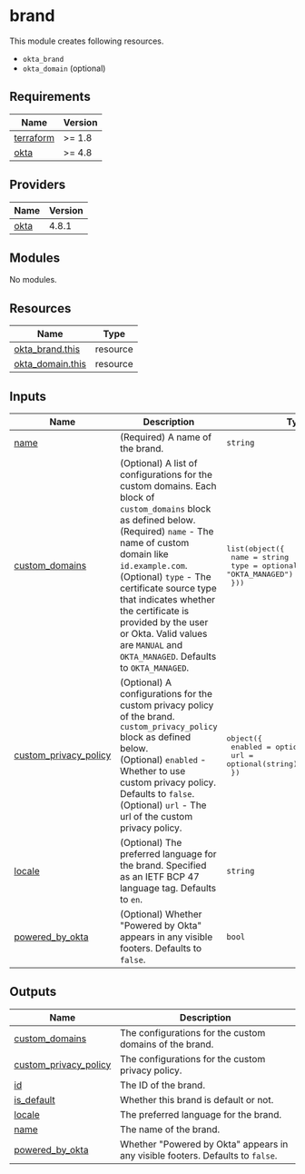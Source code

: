 # brand

This module creates following resources.

- `okta_brand`
- `okta_domain` (optional)

<!-- BEGIN_TF_DOCS -->
## Requirements

| Name | Version |
|------|---------|
| <a name="requirement_terraform"></a> [terraform](#requirement\_terraform) | >= 1.8 |
| <a name="requirement_okta"></a> [okta](#requirement\_okta) | >= 4.8 |

## Providers

| Name | Version |
|------|---------|
| <a name="provider_okta"></a> [okta](#provider\_okta) | 4.8.1 |

## Modules

No modules.

## Resources

| Name | Type |
|------|------|
| [okta_brand.this](https://registry.terraform.io/providers/okta/okta/latest/docs/resources/brand) | resource |
| [okta_domain.this](https://registry.terraform.io/providers/okta/okta/latest/docs/resources/domain) | resource |

## Inputs

| Name | Description | Type | Default | Required |
|------|-------------|------|---------|:--------:|
| <a name="input_name"></a> [name](#input\_name) | (Required) A name of the brand. | `string` | n/a | yes |
| <a name="input_custom_domains"></a> [custom\_domains](#input\_custom\_domains) | (Optional) A list of configurations for the custom domains. Each block of `custom_domains` block as defined below.<br>    (Required) `name` - The name of custom domain like `id.example.com`.<br>    (Optional) `type` - The certificate source type that indicates whether the certificate is provided by the user or Okta. Valid values are `MANUAL` and `OKTA_MANAGED`. Defaults to `OKTA_MANAGED`. | <pre>list(object({<br>    name = string<br>    type = optional(string, "OKTA_MANAGED")<br>  }))</pre> | `[]` | no |
| <a name="input_custom_privacy_policy"></a> [custom\_privacy\_policy](#input\_custom\_privacy\_policy) | (Optional) A configurations for the custom privacy policy of the brand. `custom_privacy_policy` block as defined below.<br>    (Optional) `enabled` - Whether to use custom privacy policy. Defaults to `false`.<br>    (Optional) `url` - The url of the custom privacy policy. | <pre>object({<br>    enabled = optional(bool, false)<br>    url     = optional(string)<br>  })</pre> | `{}` | no |
| <a name="input_locale"></a> [locale](#input\_locale) | (Optional) The preferred language for the brand. Specified as an IETF BCP 47 language tag. Defaults to `en`. | `string` | `"en"` | no |
| <a name="input_powered_by_okta"></a> [powered\_by\_okta](#input\_powered\_by\_okta) | (Optional) Whether "Powered by Okta" appears in any visible footers. Defaults to `false`. | `bool` | `false` | no |

## Outputs

| Name | Description |
|------|-------------|
| <a name="output_custom_domains"></a> [custom\_domains](#output\_custom\_domains) | The configurations for the custom domains of the brand. |
| <a name="output_custom_privacy_policy"></a> [custom\_privacy\_policy](#output\_custom\_privacy\_policy) | The configurations for the custom privacy policy. |
| <a name="output_id"></a> [id](#output\_id) | The ID of the brand. |
| <a name="output_is_default"></a> [is\_default](#output\_is\_default) | Whether this brand is default or not. |
| <a name="output_locale"></a> [locale](#output\_locale) | The preferred language for the brand. |
| <a name="output_name"></a> [name](#output\_name) | The name of the brand. |
| <a name="output_powered_by_okta"></a> [powered\_by\_okta](#output\_powered\_by\_okta) | Whether "Powered by Okta" appears in any visible footers. Defaults to `false`. |
<!-- END_TF_DOCS -->
